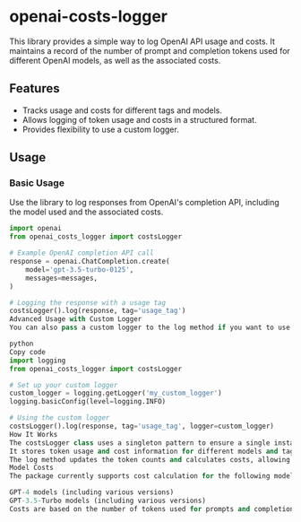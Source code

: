 # openai-costs-logger

This library provides a simple way to log OpenAI API usage and costs. It maintains a record of the number of prompt and completion tokens used for different OpenAI models, as well as the associated costs.

## Features

- Tracks usage and costs for different tags and models.
- Allows logging of token usage and costs in a structured format.
- Provides flexibility to use a custom logger.

## Usage

### Basic Usage

Use the library to log responses from OpenAI's completion API, including the model used and the associated costs.

```python
import openai
from openai_costs_logger import costsLogger

# Example OpenAI completion API call
response = openai.ChatCompletion.create(
    model='gpt-3.5-turbo-0125',
    messages=messages,
)

# Logging the response with a usage tag
costsLogger().log(response, tag='usage_tag')
Advanced Usage with Custom Logger
You can also pass a custom logger to the log method if you want to use a specific logging configuration.

python
Copy code
import logging
from openai_costs_logger import costsLogger

# Set up your custom logger
custom_logger = logging.getLogger('my_custom_logger')
logging.basicConfig(level=logging.INFO)

# Using the custom logger
costsLogger().log(response, tag='usage_tag', logger=custom_logger)
How It Works
The costsLogger class uses a singleton pattern to ensure a single instance.
It stores token usage and cost information for different models and tags.
The log method updates the token counts and calculates costs, allowing for detailed logging of API usage.
Model Costs
The package currently supports cost calculation for the following models:

GPT-4 models (including various versions)
GPT-3.5-Turbo models (including various versions)
Costs are based on the number of tokens used for prompts and completions, with different rates for different models.
